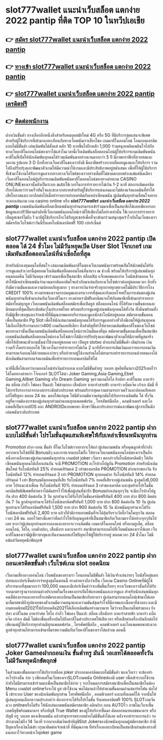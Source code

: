 # slot777wallet แนะนําเว็บสล็อต แตกง่าย 2022 pantip  ที่ติด TOP 10 ในทวีปเอเชีย

## 👉 [สมัคร slot777wallet แนะนําเว็บสล็อต แตกง่าย 2022 pantip](https://slot777wallet.com/)
## 👉 [ทางเข้า slot777wallet แนะนําเว็บสล็อต แตกง่าย 2022 pantip](https://slot777wallet.com/)
## 👉 [slot777wallet แนะนําเว็บสล็อต แตกง่าย 2022 pantip เครดิตฟรี](https://slot777wallet.com/)
## 👉 [ติดต่อพนักงาน](https://slot777wallet.com/)


ฝากเงินขั้นต่ำ  ทางเลือกอีกหนึ่งสิ่งสำหรับคนยุคสมัยใหม่ 4G หรือ 5G ที่มีบริการสุดแสนจะพิเศษสำหรับผู้ใช้บริการที่เข้ามาลงทะเบียนกับทางเว็บพนันเราเสี่ยงโชค เกมคาสิโนออนไลน์ โอนถอนเครดิต แบบไม่มีขั้นต่ำ เล่นเดิมพันได้ตั้งแต่ หลัก 10 บาทขึ้นไปถึงหลัก 1,000 ร่วมสนุกเพลิดเพลินใจไปกับทางเว็บคาสิโนออนไลน์ของเราได้แล้วในเวลานี้เว็บเดิมพันสล็อตออนไลน์ผู้ให้บริการเกมเดิมพันพนันคาสิโนที่เปิดให้นักเดิมพันทุกคนได้ร่วมเดิมพันมาอย่างนานมากกว่า 5 ปี มีภาพกราฟิกที่สวยสดและงดงาม รูปแบบ 3 D
อีกทั้งทางเว็บคาสิโนของเรายังมี มืออาชีพสร้างระบบที่คอยดูแลและให้บริการ  รวมไปถึงปรับปรุงและพัฒนาตัวเกมให้มีความน่าใช้งานและมีประสิทธิภาพอยู่สม่ำเสมอ เพื่อที่ให้ผู้ใช้บริการที่เข้ามาใช้งานได้รับการดูแลจากทางทางเว็บไซต์ของเราอย่างเต็มที่ไม่ขาดตกบกพร่องแม้แต่นิดเดียว เว็บคาสิโนออนไลน์ผู้บริการเกมเดิมพันพนันคาสิโนออนไลน์ของทางค่ายเกม CASINO ONLINEของเรานั้นยังเป็นระบบ autoใช้เวลาในการทำรายการไม่เกิน 1-2 นาที ต่อการเติมเครดิต เรียกได้เลยว่ารวดเร็วทันใจและสะดวกสบายสำหรับผู้ใช้บริการแน่นอนและไม่ต้องแจ้งแอดมินที่ทำให้เสียโอกาสและเวลาอีกต่อไปเมื่อทำรายการฝากเครดิตกับเหล่าเซียนพนัน
ผู้เดิมพันทุกท่านที่สนใจอยากจะลองเล่นเกม เกม casino online หรือ ***slot777wallet แนะนําเว็บสล็อต แตกง่าย 2022 pantip*** เกมพนันเดิมพันสล็อตเซียนพนันทุกท่านสามารถเข้าร่วมมาเพื่อเป็นสมาชิกได้เลยเพียงกรอกข้อมูลและปรัวัติตามลำดับที่เว็บเกมพนันออนไลน์เรามีให้เพียงไม่กี่อย่างเท่านั้น ใช้เวลาการทำรายการเปิดยูสเซอร์ไม่ถึง 1 นาทีผู้ใช้บริการก็จะได้รับยูสเซอร์เพื่อที่จะเข้ามาร่วมสนุกสุดเร้าใจกับในเว็บของเราสมัครกับเว็บไซต์เราวันนี้รับเลยโบนัสเครดิตฟรี 100 เปอร์เซ็นต์

## slot777wallet แนะนําเว็บสล็อต แตกง่าย 2022 pantip เปิดตลอด ได้ 24 ชั่วโมง ไม่มีวันหยุดเปิด User Slot โจ๊กเกอร์ เกมเดิมพันสล็อตออนไลน์ที่น่าเชื่อถือที่สุด

สำหรับนักลงทุนคนใดที่สนใจ เล่นเกมเดิมพันคาสิโนของเว็บเกมพนันเราพร้อมเปิดให้นักพนันได้รับการดูแลแล้วเวลานี้สุดยอดเว็บเดิมพันสล็อตออนไลน์ที่มาแรง ณ ช่วงนี้ พร้อมให้บริการผู้เล่นพนันทุกคนตลอดคืน ไม่มีวันหยุด เข้าร่วมมาเพื่อเป็นสมาชิก สล็อตXo แจ็กพอตแตกง่าย โบนัสเข้าตลอด จึงทำให้มีเหล่าเซียนพนันจำนวนมากติดอกติดใจแล้วกับมาเล่นกับทางเว็บไซต์เราต่ออยู่ตลอดเวลา อีกทั้งยังมีความมั่นคงและความปลอดภัยสูงมาก ๆ ทางการเงินจ่ายจริงทุกบาททุกสตางค์ไม่มีประวัติการโกง CREDIT 100% ทางค่ายของเราครอบคลุมและครบวงจรที่สุดและยังตอบโจทย์ในการเล่นของผู้เล่นพนันทุกท่านที่เข้ามาเล่นกับเว็บคาสิโนเรา
ทางค่ายเรามีฟรีเครดิตแจกให้กับสมาชิกที่เข้ามาทำรายการสมัครใหม่ทุกยูส เว็บเกมพนันเดิมพันสล็อตสมัครเพื่อเปิดยูส สล็อตออนไลน์ ที่ได้รับความชื่นชอบและนิยมมากที่สุดเป็นระดับต้นๆในประเทศไทย พร้อมบริการดูแลผู้เล่นพนันทุกคนได้ทั้งวัน ทั้งคืนพร้อมทั้งยังมีผู้เชี่ยวชาญและเจ้าหน้าที่ที่มีคุณภาพคอยบริการและดูแลนักล่าโบนัสอยู่ตลอด สมัครตามขั้นตอนเพื่อเป็นสมาชิก  Pg Slot เพื่อให้นักเล่นเกมพนันทุกคนได้รับการดูแลอย่างทั่วถึงมีเกมให้ผู้เล่นทุกคนได้เลือกใช้บริการมากกว่า400 เกมกันเลยทีเดียว
สิ่งสำคัญที่ทำให้ค่ายเกมเดิมพันคาสิโนของเว็บไซต์ของทางเรานั้นเป็นเกมพนันเดิมพันสล็อตออนไลน์การเงินมั่นคงที่สุด สมัครตามขั้นตอนเพื่อเป็นสมาชิก  เกมพนันเดิมพันสล็อตออนไลน์ทางเว็บไซต์เราได้มีการปรับปรุงและพัฒนาตัวเกมให้มีภาพที่ดูสมจริงเพื่อให้ลักษณะตัวเกมนั้นน่าใช้งานอยู่ตลอดเวลา เปิดยูส slotxo ฝากเล่นไม่มีขั้นต่ำ เติม/ถอน เงินรวดเร็วโดยระบบออโต้ ใช้เวลาในการทำรายการไม่เกิน 2 นาทีทั้งรายการเติมเงินและรายการถอนเงินสามารถแจ้งถอนได้ด้วยตนเองง่ายๆ หรือถ้าหากผู้ใช้งานท่านใดไม่สามารถทำรายการถอนด้วยตนเองได้นักเดิมพันสามารถแจ้งแอดมินเพื่อทำรายการถอนเครดิตให้ได้

นาทีนี้เชื่อได้เลยว่าเกมออนไลน์ทำเงินฝากถอน แบบไม่มีขั้นต่ำทรู วอเลท สุดฮิตที่มาแรง2021เลยก็ว่าได้โดยทางค่ายเรา โจ๊กเกอร์ SLOTได้นำ  Joker Gaming,Asia Gaming,Ebet Gaming,Allbet Gaming หรือ Dream Gaming จุดรวมเกมไฮโล ยิงปลา คาสิโนสด บาคาร่าสด สล็อต กำถั่ว ไพ่แคง ปั่นแปะ ไพ่สามกอง เสือมังกร บาคาร่าสายฟ้า บาคาร่า แบ็คแจ๊ค เก้าเก ดัมมี่ ที่ได้การรับรองจากจากองค์กรระดับต่างประเทศ พร้อมบริการสุดความสามารถรวดเร็วและปลอดภัยคอยแก้ไขปัญหา ตลอด 24 ชม. มอบให้แก่คุณ ได้มีตัวเกมมีความสนุกมันไปกับการลงเดิมพัน ได้ ทั้งวัน อยู่ที่ความต้องการของผู้เล่นทุกท่านผ่านบนทุกแพลตฟอร์ม , โทรศัพท์มือถือ , คอมพิวเตอร์ และไอแพดที่เป็นระบบIOS และ ANDROIDแบบพกพา ศึกษาวิธีและประสบการณ์และพัฒนาสู่การเป็นนักเล่นพนันระดับประเทศ

## slot777wallet แนะนําเว็บสล็อต แตกง่าย 2022 pantip ฝากแบบไม่มีขั้นต่ำ โปรโมชั่นสุดแสนพิเศษให้กับเหล่าเซียนพนันทุกท่าน

 Promotion  ฝาก-ถอน ขั้นต่ำ ที่ในเว็บไซต์เราอยากจะให้แก่  ผู้เล่นเกมพนัน หรือคุณลูกค้าที่กำลังอยากหาเว็บไซต์ที่มี Bonusดีๆ และการแจกแบบไม่กั๊ก ให้ทางเว็บเกมพนันออนไลน์ของเราเป็นอีกหนึ่งทางเลือกของผู้เล่นเกมพนันทุกท่าน เกมslot joker เว็บเรา ขอกล่าวกับโบนัสเครดิตดีๆ ให้กับเซียนพนันทุกคนได้เลือกเล่นกัน จะมี PROMOTION อะไรบ้างไปดูกัน
 Promotion สำหรับนักเดิมพันใหม่ รับโบนัสทันที 25% ทำยอดเทิร์นแค่ 2 เท่าของเครดิต
 PROMOTION ฝากแรกของวัน รับโบนัสทันที 12% ทำยอดเทิร์นแค่ 3 เท่า
 PROMOTION ทุกยอดฝาก รับโบนัสทันที 14% ทำยอดเทิร์นแค่ 1 เท่า
Bonusคืนยอดทุนที่เสีย รับโบนัสทันที 7% ยอดที่เสียจากผู้เล่นพนัน สูงสุดถึง6,000 บาท
โปรแนะนำเพื่อน รับโบนัสทันที 10% ทำยอดเทิร์นแค่ 3 เท่าของเครดิต
และสุดท้ายโปรโมชั่นเครดิตสิทธิพิเศษที่ค่ายเราได้คัดสรรไว้ให้เพื่อผู้เล่นที่น่ารัก Bonusฝากเล่นทุกๆวัน จะมีอะไรบ้างไปดูกัน
ฝาก 400 ติดต่อกัน 3 วัน ทุกท่านจะได้รับโปรโมชั่นเครดิตฟรีทันที 400 บาท
ฝาก 800 ติดต่อกัน 7 วัน ลูกค้าทุกท่านจะได้รับโบนัสเครดิตฟรีทันที 1,000 บาท
ฝาก 800 ติดต่อกัน 10 วัน ผู้เล่นทุกท่านจะได้รับเครดิตฟรีทันที 1,500 บาท
ฝาก 900 ติดต่อกัน 15 วัน นักพนันทุกท่านจะได้รับโบนัสเครดิตฟรีทันที 2,400 บาท
แล้วก็ยังมีการแทงพนันที่จะได้ลุ้นรับรางวัลบิ๊กวินในทุกวัน ตลอดเวลา 24 ชม. บอกไว้ตรงนี้เลยว่าคืนกำไรให้กับคุณลูกค้าที่เป็นสมาชิกกับเว็บเกมเราได้อย่างจุกๆกันไปเลย หากว่าผู้เล่นทุกท่านอยากลองและอยากจะวางเดิมพัน เกมคาสิโนออนไลน์ หรือเกมรูเล็ต, สล็อตออนไลน์, ไฮโล, เกมยิงปลา, เสือมังกร และบาคาร่า สมาชิกสามารถกดไปที่เว็บพนันของเราได้เลย เว็บคาสิโนของเรามีผู้เชี่ยวชาญและทีมงานคอยแก้ไขปัญหาให้ผู้ใช้บริการอยู่ ตลอดเวลา 24 ชั่วโมง ไม่มีแม้แต่วันหยุดนักขัตฤกษ์

## slot777wallet แนะนําเว็บสล็อต แตกง่าย 2022 pantip ฝากถอนเครดิตขขั้นต่ำ  เว็บไซต์เกม slot ยอดนิยม

เว็บเกมเสี่ยงดวงออนไลน์ เว็บพนันของทางเรา โอนถอนไม่มีขั้นต่ำ ได้เงินจริงเล่นง่ายๆ โบนัสใหญ่แตกบ่อยและเปอร์เซ็นต์การจ่ายสูงสุดในตอนนี้ ทางค่ายเราถือว่าเป็น เว็บเกม  Casino Onlineที่มีผู้ใช้บริการมากที่สุดมากกว่า 100,000 คนและมีเปอร์เซ็นต์ว่าจะเพิ่มขึ้นเรื่อยๆ ทางเว็บของเรานั้นยังได้รับจากมาตราฐานจากบ่อนต่างประเทศในเรื่องของการเปิดให้แทงพนันและการดูแล สำหรับนักเล่นพนันทุกคนที่ต้องการและอยากที่จะสมัครลงทะเบียนเป็นสมาชิกกับทางเรา ผู้เล่นสามารถแอดไลน์เข้ามาได้เลย
	มาลิ้มรสชาติถึงรูปแบบของตัวเกมมีความสนุกและความมันส์สุดเร้าใจที่มีภาพและเนื้อหาที่น่าลอง และมีเกมยอดนิยมปี2021ให้กับยอดฮิต2021ได้เลือกเดิมพันอย่างมากมาย  ไม่ว่าจะเป็นเกมไพ่สามกอง  ยิงปลา คาสิโนสด บาคาร่าสด ไฮโล กำถั่ว ไพ่แคง ปั่นแปะ สล็อต เสือมังกร บาคาร่าสายฟ้า บาคาร่า แบ็คแจ๊ค เก้าเก ดัมมี่ ไม่ต้องขึ้นเครื่องบินไปถึงคาสิโนต่างประเทศให้เสียเวลา หรือเสียค่าเครื่องบินอีกต่อไป เพียงแค่ผู้ใช้บริการทุกท่านมีทุกแพลตฟอร์ม , โทรศัพท์มือถือ , คอมพิวเตอร์ และไอแพดพกพาสะดวกลูกค้าทุกท่านก็สามารถเข้ามาลิ้มรสความมันกับเว็บคาสิโนของเราได้แล้วณ ตอนนี้

## slot777wallet แนะนําเว็บสล็อต แตกง่าย 2022 pantip Joker Gameฝากถอนเงิน ขั้นต่ำทรู มันนี่ วอเลทได้ตลอดทั้งวัน ไม่มีวันหยุดนักขัตฤกษ์

ในส่วนของขั้นตอนการใช้บริการสล็อต joker ฝากถอนเครดิตแบบไม่มีขั้นต่ำ ของเว็บเรา จะต้องทำอะไรบ้างนั้น ง่าย ๆ เพียงแค่ในเว็บของเราSLOTเกมพนัน Onlineต้องมี user เพื่อเข้าระบบใช้งาน ถ้ายังไม่มีสามารถเข้าร่วมมาเพื่อเป็นสมาชิกได้ง่าย ๆ จากโหมดการสมัครสมาชิกเพื่อเป็นสมาชิกในช่อง Menu เกมslot onlineจึงจะได้ ยูส เข้าใช้งาน พอได้มาแล้วให้ทำตามขั้นตอนผ่านสมาร์ทโฟน ต่อไปนี้
เข้าระบบ User  ของนักเดิมพันทุกท่าน โทรศัพท์มือถือ , คอมพิวเตอร์ และแท็บเลตก็ได้
จากนั้นให้ผู้เล่นทุกคนเลือกความประสงค์ว่า ต้องการจะได้รับโปรโมชั่น รับเลยเครดิตฟรี 100% SLOTเกมวัดดวง onlineหรือไม่รับ
ให้นักเล่นเกมพนันสมัครสมาชิก คลิกฝาก ถอน AUTOไว ภาพในเว็บจะขึ้นเลขบัญชีพร้อมธนาคาร หรือบัญชี True Wallet ของผู้ให้บริการขึ้นมา
คัดลอกหมายเลขธนาคาร หรือบัญชี  ทรู วอเลท ของเซียนพนัน แล้วทำธุรกรรมระบบฝากไม่มีขั้นต่ำได้เลย
หลังจากทำรายการแล้ว รอประมาณไม่ถึง 14 วินาที ระบบจะเติมเงินเข้าบัญชีSlot Jokerของนักพนันทุกคนผู้สมัครสมาชิก
ถ้ามีปัญหาเรื่องเงินไม่เข้า กรุณาติดต่อเจ้าหน้าที่ ที่มีคุณภาพ ที่ทำเรื่องลงทะเบียนเป็นสมาชิกผ่านช่องทางที่แนบเอาไว้ทางหน้าเว็บjoker game


